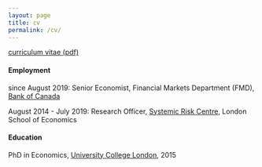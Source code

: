 ```yaml
---
layout: page
title: cv
permalink: /cv/
---
```

[curriculum vitae (pdf)](https://authe.github.io/assets/CV_Uthemann.pdf)

#### Employment
since August 2019: Senior Economist, Financial Markets Department (FMD), [Bank of Canada](https://www.bankofcanada.ca/research/)

August 2014 - July 2019: Research Officer, [Systemic Risk Centre](http://www.systemicrisk.ac.uk/), London School of Economics

#### Education
PhD in Economics, [University College London](https://www.ucl.ac.uk/economics/), 2015
